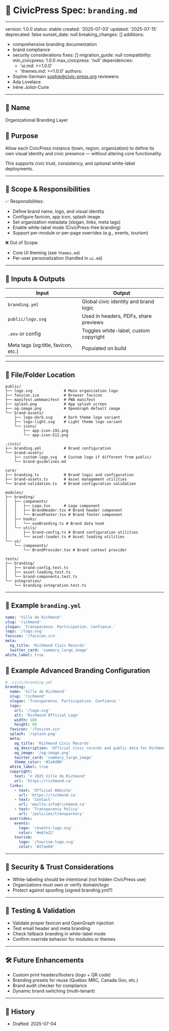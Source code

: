 # 🎨 CivicPress Spec: `branding.md`

---

version: 1.0.0 status: stable created: '2025-07-03' updated: '2025-07-15'
deprecated: false sunset_date: null breaking_changes: [] additions:

- comprehensive branding documentation
- brand compliance
- security considerations fixes: [] migration_guide: null compatibility:
  min_civicpress: 1.0.0 max_civicpress: 'null' dependencies:
  - 'ui.md: >=1.0.0'
  - 'themes.md: >=1.0.0' authors:
- Sophie Germain <sophie@civic-press.org> reviewers:
- Ada Lovelace
- Irène Joliot-Curie

---

## 📛 Name

Organizational Branding Layer

## 🎯 Purpose

Allow each CivicPress instance (town, region, organization) to define its own
visual identity and civic presence — without altering core functionality.

This supports civic trust, consistency, and optional white-label deployments.

---

## 🧩 Scope & Responsibilities

✅ Responsibilities:

- Define brand name, logo, and visual identity
- Configure favicon, app icon, splash image
- Set organization metadata (slogan, links, meta tags)
- Enable white-label mode (CivicPress-free branding)
- Support per-module or per-page overrides (e.g., events, tourism)

❌ Out of Scope:

- Core UI theming (see `themes.md`)
- Per-user personalization (handled in `ui.md`)

---

## 🔗 Inputs & Outputs

| Input                               | Output                                |
| ----------------------------------- | ------------------------------------- |
| `branding.yml`                      | Global civic identity and brand logic |
| `public/logo.svg`                   | Used in headers, PDFs, share previews |
| `.env` or config                    | Toggles white-label, custom copyright |
| Meta tags (og:title, favicon, etc.) | Populated on build                    |

---

## 📂 File/Folder Location

```
public/
├── logo.svg              # Main organization logo
├── favicon.ico           # Browser favicon
├── manifest.webmanifest  # PWA manifest
├── splash.png            # App splash screen
├── og-image.png          # OpenGraph default image
└── brand-assets/
    ├── logo-dark.svg     # Dark theme logo variant
    ├── logo-light.svg    # Light theme logo variant
    └── icons/
        ├── app-icon-192.png
        └── app-icon-512.png

.civic/
├── branding.yml          # Brand configuration
└── brand-assets/
    ├── custom-logo.svg   # Custom logo if different from public/
    └── brand-guidelines.md

core/
├── branding.ts           # Brand logic and configuration
├── brand-assets.ts       # Asset management utilities
└── brand-validation.ts   # Brand configuration validation

modules/
├── branding/
│   ├── components/
│   │   ├── Logo.tsx      # Logo component
│   │   ├── BrandHeader.tsx # Brand header component
│   │   └── BrandFooter.tsx # Brand footer component
│   ├── hooks/
│   │   └── useBranding.ts # Brand data hook
│   └── utils/
│       ├── brand-config.ts # Brand configuration utilities
│       └── asset-loader.ts # Asset loading utilities
└── ui/
    └── components/
        └── BrandProvider.tsx # Brand context provider

tests/
├── branding/
│   ├── brand-config.test.ts
│   ├── asset-loading.test.ts
│   └── brand-components.test.ts
└── integration/
    └── branding-integration.test.ts
```

---

## 📄 Example `branding.yml`

```yaml
name: 'Ville de Richmond'
slug: 'richmond'
slogan: 'Transparence. Participation. Confiance.'
logo: '/logo.svg'
favicon: '/favicon.ico'
meta:
  og_title: 'Richmond Civic Records'
  twitter_card: 'summary_large_image'
white_label: true
```

## 📝 Example Advanced Branding Configuration

```yaml
# .civic/branding.yml
branding:
  name: 'Ville de Richmond'
  slug: 'richmond'
  slogan: 'Transparence. Participation. Confiance.'
  logo:
    url: '/logo.svg'
    alt: 'Richmond Official Logo'
    width: 180
    height: 60
  favicon: '/favicon.ico'
  splash: '/splash.png'
  meta:
    og_title: 'Richmond Civic Records'
    og_description: 'Official civic records and public data for Richmond.'
    og_image: '/og-image.png'
    twitter_card: 'summary_large_image'
    theme_color: '#1a4d80'
  white_label: true
  copyright:
    text: '© 2025 Ville de Richmond'
    url: 'https://richmond.ca'
  links:
    - text: 'Official Website'
      url: 'https://richmond.ca'
    - text: 'Contact'
      url: 'mailto:info@richmond.ca'
    - text: 'Transparency Policy'
      url: '/policies/transparency'
  overrides:
    events:
      logo: '/events-logo.svg'
      color: '#e67e22'
    tourism:
      logo: '/tourism-logo.svg'
      color: '#27ae60'
```

---

## 🔐 Security & Trust Considerations

- White-labeling should be intentional (not hidden CivicPress use)
- Organizations must own or verify domain/logo
- Protect against spoofing (signed branding.yml?)

---

## 🧪 Testing & Validation

- Validate proper favicon and OpenGraph injection
- Test email header and meta branding
- Check fallback branding in white-label mode
- Confirm override behavior for modules or themes

---

## 🛠️ Future Enhancements

- Custom print headers/footers (logo + QR code)
- Branding presets for reuse (Quebec MRC, Canada Gov, etc.)
- Brand audit checker for compliance
- Dynamic brand switching (multi-tenant)

---

## 📅 History

- Drafted: 2025-07-04
